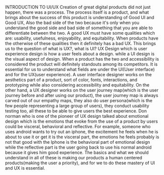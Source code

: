 INTRODUCTION TO UI/UX
Creation of great digital products did not just happen, there was a process. The
process itself is a product, and what brings about the success of this product is
understanding of Good UI and Good UX, Also the bad side of the two because it's only
when you understand the good side and bad side of something that you are able to
differentiate between the two. A good UX must have some qualities which are: usability,
usefulness, enjoyability, and equitability. When products have the otherwise of these
qualities then it definitely has a bad UX. This brings us to the question of what is UX?,
what is UI? UX Design which is user experience design is how a user feels about a
design. while a UI design is the visual aspect of design. When a product has the two
and accessibility is considered the product will definitely standouts among its
competitors.
It is essential for us to understand what fields are under the UI(User interface) and for
the UX(user experience). A user interface designer works on the aesthetics part of a
product, sort of color, fonts, interactions, and prototyping while also considering
accessibility and equitability. On the other hand, a UX designer works on the user
journey map(which is the user journey before and after using our product), the user
journey map is always carved out of our empathy maps, they also do user
persona(which is the few people representing a large group of users), they conduct
usability testing too, all these to be able to give users the best experience. Don norman
who is one of the pioneer of UX design talked about emotional design which is the
emotions that evoke from the use of a product by users could be visceral, behavioral
and reflective. For example, someone who uses android wants to try out an iphone, the
excitement he feels when he is about to use it or get it is the visceral part, the emotions
he feels probably is not that good with the Iphone is the behavioral part of emotional
design while the reflective part is the user going back to use his normal android
because it gives him good experience.
The basics and what we should understand in all of these is making our products a
human centered products(making the user a priority), and for we to do these mastery of
UI and UX is essential.
